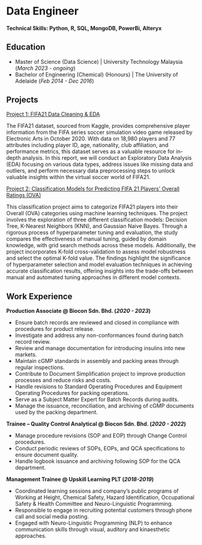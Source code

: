 # Data Engineer

#### Technical Skills: Python, R, SQL, MongoDB, PowerBi, Alteryx

## Education
- Master of Science (Data Science) | University Technology Malaysia (_March 2023 - ongoing_)
- Bachelor of Engineering (Chemical) (Honours) | The University of Adelaide (_Feb 2014 - Dec 2016_)

## Projects
[Project 1: FIFA21 Data Cleaning & EDA](https://github.com/FarihaAnis/Portfolio/blob/main/FIFA21%20Data%20Cleaning%20%26%20EDA.ipynb)

The FIFA21 dataset, sourced from Kaggle, provides comprehensive player information from the FIFA series soccer simulation video game released by Electronic Arts in October 2020. With data on 18,980 players and 77 attributes including player ID, age, nationality, club affiliation, and performance metrics, this dataset serves as a valuable resource for in-depth analysis. In this report, we will conduct an Exploratory Data Analysis (EDA) focusing on various data types, address issues like missing data and outliers, and perform necessary data preprocessing steps to unlock valuable insights within the virtual soccer world of FIFA21.

[Project 2: Classification Models for Predicting FIFA 21 Players' Overall Ratings (OVA)](https://github.com/FarihaAnis/Portfolio/blob/main/FIFA21%20Data%20Cleaning%20%26%20EDA.ipynb)

This classification project aims to categorize FIFA21 players into their Overall (OVA) categories using machine learning techniques. The project involves the exploration of three different classification models: Decision Tree, K-Nearest Neighbors (KNN), and Gaussian Naive Bayes. Through a rigorous process of hyperparameter tuning and evaluation, the study compares the effectiveness of manual tuning, guided by domain knowledge, with grid search methods across these models. Additionally, the project incorporates K-fold cross-validation to assess model robustness and select the optimal K-fold value. The findings highlight the significance of hyperparameter selection and model evaluation techniques in achieving accurate classification results, offering insights into the trade-offs between manual and automated tuning approaches in different model contexts.

## Work Experience
**Production Associate @ Biocon Sdn. Bhd. (_2020 - 2023_)**
- Ensure batch records are reviewed and closed in compliance with procedures for product release.
- Investigate and address any non-conformances found during batch record review.
- Review and manage documentation for introducing insulins into new markets.
- Maintain cGMP standards in assembly and packing areas through regular inspections.
- Contribute to Document Simplification project to improve production processes and reduce risks and costs.
- Handle revisions to Standard Operating Procedures and Equipment Operating Procedures for packing operations.
- Serve as a Subject Matter Expert for Batch Records during audits.
- Manage the issuance, reconciliation, and archiving of cGMP documents used by the packing department.

**Trainee – Quality Control Analytical @ Biocon Sdn. Bhd. (_2020 - 2022_)**
- Manage procedure revisions (SOP and EOP) through Change Control procedures.
- Conduct periodic reviews of SOPs, EOPs, and QCA specifications to ensure document quality.
- Handle logbook issuance and archiving following SOP for the QCA department.

**Management Trainee @ Upskill Learning PLT (_2018-2019_)**
- Coordinated learning sessions and company’s public programs of Working at Height, Chemical Safety, Hazard Identification, Occupational Safety & Health Committee and Neuro-Linguistic Programming.
- Responsible to engage in recruiting potential customers through phone call and social media posting.
- Engaged with Neuro-Linguistic Programming (NLP) to enhance communication skills through visual, auditory and kinaesthetic approaches.



